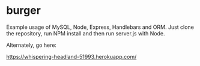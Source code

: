 # burger


Example usage of MySQL, Node, Express, Handlebars and ORM. Just clone the repository, run NPM install and then run server.js with Node.

Alternately, go here:

https://whispering-headland-51993.herokuapp.com/
